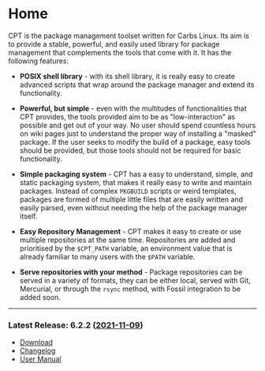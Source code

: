 # Home

CPT is the package management toolset written for Carbs Linux. Its aim is to
provide a stable, powerful, and easily used library for package management that
complements the tools that come with it. It has the following features:

- **POSIX shell library** - with its shell library, it is really easy to create
  advanced scripts that wrap around the package manager and extend its
  functionality.
  
- **Powerful, but simple** - even with the multitudes of functionalities that
  CPT provides, the tools provided aim to be as "low-interaction" as possible
  and get out of your way. No user should spend countless hours on wiki pages
  just to understand the proper way of installing a "masked" package. If the
  user seeks to modify the build of a package, easy tools should be provided,
  but those tools should not be required for basic functionality.
  
- **Simple packaging system** - CPT has a easy to understand, simple, and static
  packaging system, that makes it really easy to write and maintain packages.
  Instead of complex `PKGBUILD` scripts or weird templates, packages are formed
  of multiple little files that are easily written and easily parsed, even
  without needing the help of the package manager itself.
  
- **Easy Repository Management** - CPT makes it easy to create or use multiple
  repositories at the same time. Repositories are added and prioritised by the
  `$CPT_PATH` variable, an environment value that is already familiar to many
  users with the `$PATH` variable.
  
- **Serve repositories with your method** - Package repositories can be served
  in a variety of formats, they can be either local, served with Git, Mercurial,
  or through the `rsync` method, with Fossil integration to be added soon.

<hr>

### Latest Release: 6.2.2 ([2021-11-09](/timeline?c=6.2.2))

- [Download](/uvlist?byage=1)
- [Changelog](/doc/trunk/CHANGELOG.md)
- [User Manual](https://carbslinux.org/docs/cpt)
